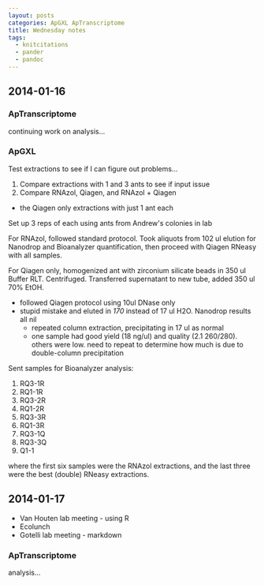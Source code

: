 ```yaml
---
layout: posts
categories: ApGXL ApTranscriptome
title: Wednesday notes
tags:
  - knitcitations
  - pander
  - pandoc
---
```


## 2014-01-16

### ApTranscriptome

continuing work on analysis...

### ApGXL 

Test extractions to see if I can figure out problems...

1. Compare extractions with 1 and 3 ants to see if input issue
2. Compare RNAzol, Qiagen, and RNAzol + Qiagen
  - the Qiagen only extractions with just 1 ant each
  
Set up 3 reps of each using ants from Andrew's colonies in lab

For RNAzol, followed standard protocol. Took aliquots from 102 ul elution for Nanodrop and Bioanalyzer quantification, then proceed with Qiagen RNeasy with all samples. 

For Qiagen only, homogenized ant with zirconium silicate beads in 350 ul Buffer RLT. 
Centrifuged. Transferred supernatant to new tube, added 350 ul 70% EtOH. 

- followed Qiagen protocol using 10ul DNase only
- stupid mistake and eluted in *170* instead of 17 ul H2O. Nanodrop results all nil
    - repeated column extraction, precipitating in 17 ul as normal
    - one sample had good yield (18 ng/ul) and quality (2.1 260/280). others were low. need to repeat to determine how much is due to double-column precipitation

Sent samples for Bioanalyzer analysis:

1. RQ3-1R
2. RQ1-1R
3. RQ3-2R
4. RQ1-2R
5. RQ3-3R
6. RQ1-3R
7. RQ3-1Q
8. RQ3-3Q
9. Q1-1

where the first six samples were the RNAzol extractions, and the last three were the best (double) RNeasy extractions.

##  2014-01-17

* Van Houten lab meeting - using R
* Ecolunch
* Gotelli lab meeting - markdown

### ApTranscriptome

analysis...

